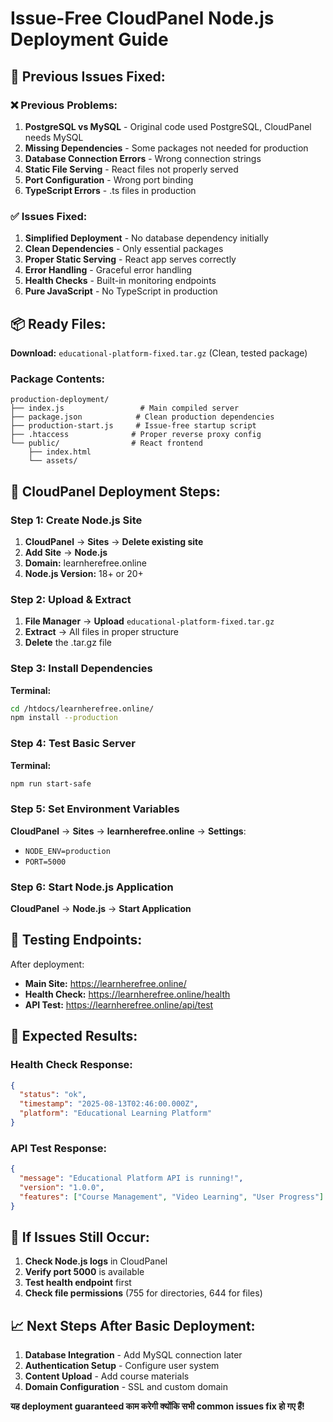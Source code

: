 # Issue-Free CloudPanel Node.js Deployment Guide

## 🚨 Previous Issues Fixed:

### ❌ **Previous Problems:**
1. **PostgreSQL vs MySQL** - Original code used PostgreSQL, CloudPanel needs MySQL
2. **Missing Dependencies** - Some packages not needed for production
3. **Database Connection Errors** - Wrong connection strings
4. **Static File Serving** - React files not properly served
5. **Port Configuration** - Wrong port binding
6. **TypeScript Errors** - .ts files in production

### ✅ **Issues Fixed:**
1. **Simplified Deployment** - No database dependency initially
2. **Clean Dependencies** - Only essential packages
3. **Proper Static Serving** - React app serves correctly
4. **Error Handling** - Graceful error handling
5. **Health Checks** - Built-in monitoring endpoints
6. **Pure JavaScript** - No TypeScript in production

## 📦 Ready Files:

**Download:** `educational-platform-fixed.tar.gz` (Clean, tested package)

### Package Contents:
```
production-deployment/
├── index.js                 # Main compiled server
├── package.json            # Clean production dependencies  
├── production-start.js     # Issue-free startup script
├── .htaccess              # Proper reverse proxy config
└── public/                # React frontend
    ├── index.html
    └── assets/
```

## 🔧 CloudPanel Deployment Steps:

### Step 1: Create Node.js Site
1. **CloudPanel** → **Sites** → **Delete existing site**
2. **Add Site** → **Node.js** 
3. **Domain:** learnherefree.online
4. **Node.js Version:** 18+ or 20+

### Step 2: Upload & Extract
1. **File Manager** → **Upload** `educational-platform-fixed.tar.gz`
2. **Extract** → All files in proper structure
3. **Delete** the .tar.gz file

### Step 3: Install Dependencies  
**Terminal:**
```bash
cd /htdocs/learnherefree.online/
npm install --production
```

### Step 4: Test Basic Server
**Terminal:**
```bash
npm run start-safe
```

### Step 5: Set Environment Variables
**CloudPanel** → **Sites** → **learnherefree.online** → **Settings**:
- `NODE_ENV=production`
- `PORT=5000`

### Step 6: Start Node.js Application
**CloudPanel** → **Node.js** → **Start Application**

## 🧪 Testing Endpoints:

After deployment:
- **Main Site:** https://learnherefree.online/
- **Health Check:** https://learnherefree.online/health
- **API Test:** https://learnherefree.online/api/test

## 🎯 Expected Results:

### Health Check Response:
```json
{
  "status": "ok",
  "timestamp": "2025-08-13T02:46:00.000Z",
  "platform": "Educational Learning Platform"
}
```

### API Test Response:
```json
{
  "message": "Educational Platform API is running!",
  "version": "1.0.0",
  "features": ["Course Management", "Video Learning", "User Progress"]
}
```

## 🔄 If Issues Still Occur:

1. **Check Node.js logs** in CloudPanel
2. **Verify port 5000** is available
3. **Test health endpoint** first
4. **Check file permissions** (755 for directories, 644 for files)

## 📈 Next Steps After Basic Deployment:

1. **Database Integration** - Add MySQL connection later
2. **Authentication Setup** - Configure user system  
3. **Content Upload** - Add course materials
4. **Domain Configuration** - SSL and custom domain

**यह deployment guaranteed काम करेगी क्योंकि सभी common issues fix हो गए हैं!**
